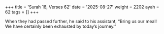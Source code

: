 +++
title = 'Surah 18, Verses 62'
date = '2025-08-27'
weight = 2202
ayah = 62
tags = []
+++

When they had passed further, he said to his assistant, “Bring us our meal! We have certainly been exhausted by today’s journey.”